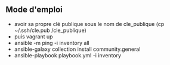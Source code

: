 ## Mode d'emploi

  * avoir sa propre clé publique sous le nom de cle_publique (cp ~/.ssh/cle.pub /cle_publique)
  * puis vagrant up 
  * ansible -m ping -i inventory all
  * ansible-galaxy collection install community.general
  * ansible-playbook playbook.yml -i inventory
